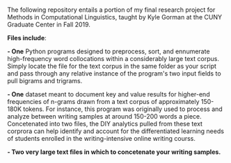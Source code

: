 # 

The following repository entails a portion of my final research project for Methods in Computational Linguistics, taught by Kyle Gorman at the CUNY Graduate Center in Fall 2019.
</br>

<strong>Files include</strong>:</br>

<strong>- One</strong> Python programs designed to preprocess, sort, and ennumerate high-frequency word collocations within a considerably large text corpus.  Simply locate the file for the text corpus in the same folder as your script and pass through any relative instance of the program's two input fields to pull bigrams and trigrams.

<strong>- One</strong> dataset meant to document key and value results for higher-end frequencies of n-grams drawn from a text corpus of approximately 150-180K tokens. For instance, this program was originally used to process and analyze between writing samples at around 150-200 words a piece. Concetenated into two files, the DIY analytics pulled from these text corprora can help identify and account for the differentiated learning needs of students enrolled in the writing-intensive online writing courss.

<strong>- Two very large text files in which to concetenate your writing samples. 
